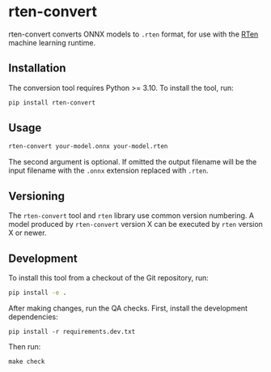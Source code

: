 # rten-convert

rten-convert converts ONNX models to `.rten` format, for use with the
[RTen](https://github.com/robertknight/rten) machine learning runtime.

## Installation

The conversion tool requires Python >= 3.10. To install the tool, run:

```sh
pip install rten-convert
```

## Usage

```sh
rten-convert your-model.onnx your-model.rten
```

The second argument is optional. If omitted the output filename will be the
input filename with the `.onnx` extension replaced with `.rten`.

## Versioning

The `rten-convert` tool and `rten` library use common version numbering. A
model produced by `rten-convert` version X can be executed by `rten` version X
or newer.

## Development

To install this tool from a checkout of the Git repository, run:

```sh
pip install -e .
```

After making changes, run the QA checks. First, install the development
dependencies:

```
pip install -r requirements.dev.txt
```

Then run:

```
make check
```
